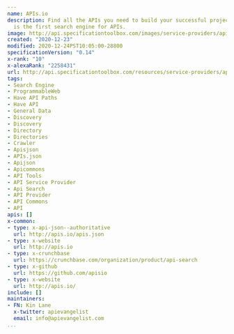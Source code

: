 ```yaml
---
name: APIs.io
description: Find all the APIs you need to build your successful projects. APIs.io
  is the first search engine for APIs.
image: http://api.specificationtoolbox.com/images/service-providers/apis-io.jpg
created: "2020-12-23"
modified: 2020-12-24PST10:05:00-28800
specificationVersion: "0.14"
x-rank: "10"
x-alexaRank: "2258431"
url: http://api.specificationtoolbox.com/resources/service-providers/apis-io/
tags:
- Search Engine
- ProgrammableWeb
- Have API Paths
- Have API
- General Data
- Discovery
- Discovery
- Directory
- Directories
- Crawler
- Apisjson
- APIs.json
- Apijson
- Apicommons
- API Tools
- API Service Provider
- Api Search
- API Provider
- API Commons
- API
apis: []
x-common:
- type: x-api-json--authoritative
  url: http://apis.io/apis.json
- type: x-website
  url: http://apis.io
- type: x-crunchbase
  url: https://crunchbase.com/organization/product/api-search
- type: x-github
  url: https://github.com/apisio
- type: x-website
  url: http://apis.io/
include: []
maintainers:
- FN: Kin Lane
  x-twitter: apievangelist
  email: info@apievangelist.com
...
```

